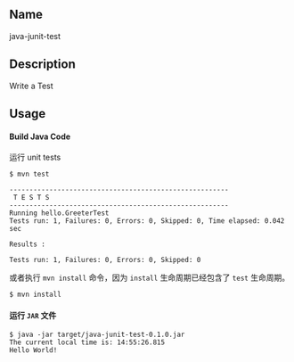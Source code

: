## Name
java-junit-test

## Description
Write a Test

## Usage
#### Build Java Code
运行 unit tests
```shell
$ mvn test

-------------------------------------------------------
 T E S T S
-------------------------------------------------------
Running hello.GreeterTest
Tests run: 1, Failures: 0, Errors: 0, Skipped: 0, Time elapsed: 0.042 sec

Results :

Tests run: 1, Failures: 0, Errors: 0, Skipped: 0
```

或者执行 `mvn install` 命令，因为 `install` 生命周期已经包含了 `test` 生命周期。
```shell
$ mvn install
```

#### 运行 `JAR` 文件
```shell
$ java -jar target/java-junit-test-0.1.0.jar
The current local time is: 14:55:26.815
Hello World!
```
